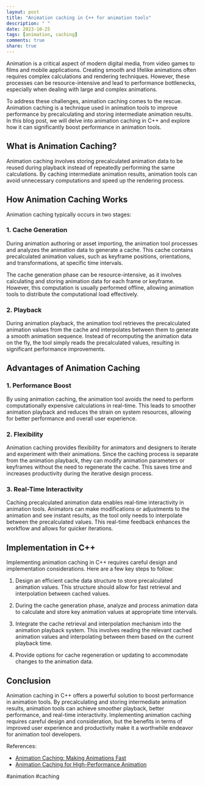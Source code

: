 ```yaml
---
layout: post
title: "Animation caching in C++ for animation tools"
description: " "
date: 2023-10-25
tags: [animation, caching]
comments: true
share: true
---
```


Animation is a critical aspect of modern digital media, from video games to films and mobile applications. Creating smooth and lifelike animations often requires complex calculations and rendering techniques. However, these processes can be resource-intensive and lead to performance bottlenecks, especially when dealing with large and complex animations.

To address these challenges, animation caching comes to the rescue. Animation caching is a technique used in animation tools to improve performance by precalculating and storing intermediate animation results. In this blog post, we will delve into animation caching in C++ and explore how it can significantly boost performance in animation tools.

## What is Animation Caching?

Animation caching involves storing precalculated animation data to be reused during playback instead of repeatedly performing the same calculations. By caching intermediate animation results, animation tools can avoid unnecessary computations and speed up the rendering process.

## How Animation Caching Works

Animation caching typically occurs in two stages:

### 1. Cache Generation

During animation authoring or asset importing, the animation tool processes and analyzes the animation data to generate a cache. This cache contains precalculated animation values, such as keyframe positions, orientations, and transformations, at specific time intervals.

The cache generation phase can be resource-intensive, as it involves calculating and storing animation data for each frame or keyframe. However, this computation is usually performed offline, allowing animation tools to distribute the computational load effectively.

### 2. Playback

During animation playback, the animation tool retrieves the precalculated animation values from the cache and interpolates between them to generate a smooth animation sequence. Instead of recomputing the animation data on the fly, the tool simply reads the precalculated values, resulting in significant performance improvements.

## Advantages of Animation Caching

### 1. Performance Boost

By using animation caching, the animation tool avoids the need to perform computationally expensive calculations in real-time. This leads to smoother animation playback and reduces the strain on system resources, allowing for better performance and overall user experience.

### 2. Flexibility

Animation caching provides flexibility for animators and designers to iterate and experiment with their animations. Since the caching process is separate from the animation playback, they can modify animation parameters or keyframes without the need to regenerate the cache. This saves time and increases productivity during the iterative design process.

### 3. Real-Time Interactivity

Caching precalculated animation data enables real-time interactivity in animation tools. Animators can make modifications or adjustments to the animation and see instant results, as the tool only needs to interpolate between the precalculated values. This real-time feedback enhances the workflow and allows for quicker iterations.

## Implementation in C++

Implementing animation caching in C++ requires careful design and implementation considerations. Here are a few key steps to follow:

1. Design an efficient cache data structure to store precalculated animation values. This structure should allow for fast retrieval and interpolation between cached values.

2. During the cache generation phase, analyze and process animation data to calculate and store key animation values at appropriate time intervals.

3. Integrate the cache retrieval and interpolation mechanism into the animation playback system. This involves reading the relevant cached animation values and interpolating between them based on the current playback time.

4. Provide options for cache regeneration or updating to accommodate changes to the animation data.

## Conclusion

Animation caching in C++ offers a powerful solution to boost performance in animation tools. By precalculating and storing intermediate animation results, animation tools can achieve smoother playback, better performance, and real-time interactivity. Implementing animation caching requires careful design and consideration, but the benefits in terms of improved user experience and productivity make it a worthwhile endeavor for animation tool developers.

References:
- [Animation Caching: Making Animations Fast](https://blog.nsbasic.com/2018/09/animation-caching-making-animations-fast/)
- [Animation Caching for High-Performance Animation](https://dl.acm.org/doi/10.1145/3472029.3479214)

#animation #caching